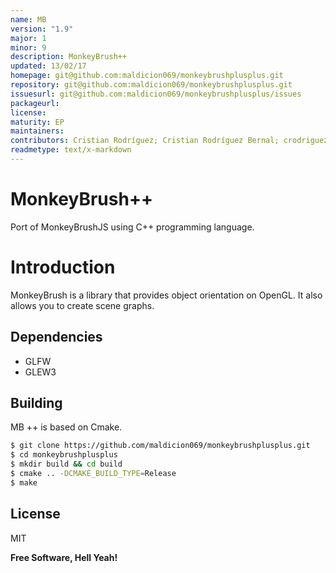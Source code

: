 ```yaml
---
name: MB
version: "1.9"
major: 1
minor: 9
description: MonkeyBrush++
updated: 13/02/17
homepage: git@github.com:maldicion069/monkeybrushplusplus.git
repository: git@github.com:maldicion069/monkeybrushplusplus.git
issuesurl: git@github.com:maldicion069/monkeybrushplusplus/issues
packageurl: 
license: 
maturity: EP
maintainers: 
contributors: Cristian Rodríguez; Cristian Rodríguez Bernal; crodriguez; maldicion069
readmetype: text/x-markdown
---
```

# MonkeyBrush++

Port of MonkeyBrushJS using C++ programming language.

# Introduction
MonkeyBrush is a library that provides object orientation on OpenGL.
It also allows you to create scene graphs.

## Dependencies
 - GLFW
 - GLEW3

## Building
MB ++ is based on Cmake.

```sh
$ git clone https://github.com/maldicion069/monkeybrushplusplus.git
$ cd monkeybrushplusplus
$ mkdir build && cd build
$ cmake .. -DCMAKE_BUILD_TYPE=Release
$ make
```
License
----
MIT

**Free Software, Hell Yeah!**

